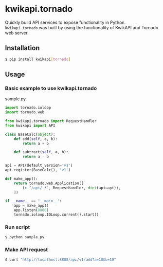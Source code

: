 # kwikapi.tornado
Quickly build API services to expose functionality in Python. `kwikapi.tornado` was built by using the functionality of KwikAPI and Tornado web server.

## Installation

```bash
$ pip install kwikapi[tornado]
```

## Usage

### Basic example to use kwikapi.tornado

sample.py
```python
import tornado.ioloop
import tornado.web

from kwikapi.tornado import RequestHandler
from kwikapi import API

class BaseCalc(object):
    def add(self, a, b):
        return a + b

    def subtract(self, a, b):
        return a - b

api = API(default_version='v1')
api.register(BaseCalc(), 'v1')

def make_app():
    return tornado.web.Application([
        (r'^/api/.*', RequestHandler, dict(api=api)),
    ])

if __name__ == "__main__":
    app = make_app()
    app.listen(8888)
    tornado.ioloop.IOLoop.current().start()
```

### Run script

```bash
$ python sample.py
```

### Make API request

```bash
$ curl "http://localhost:8888/api/v1/add?a=10&b=10"
```
